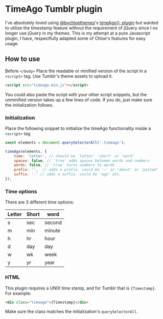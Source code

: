# TimeAgo Tumblr plugin
I've absolutely loved using [@bychloethemes](https://bychloethemes.tumblr.com)'s  [timeAgo(); plugin](https://bychloethemes.tumblr.com/plugins/timeago) but wanted to utilize the timestamp feature without the requirement of jQuery since I no longer use jQuery in my themes. This is my attempt at a pure Javascript plugin, I have, respectfully adapted some of Chloe's features for easy usage.

## How to use
Before `</body>` Place the readable or minified version of the script in a `<script>` tag. Use Tumblr's theme assets to upload it.

```html
<script src="timeago.min.js"></script>
```
You could also paste the script with your other script snippets, but the unminified version takes up a few lines of code. If you do, just make sure the initialization follows.

### Initialization
Place the following snippet to initialize the timeAgo functionality inside a  `<script>` tag

```Javascript
const elements = document.querySelectorAll('.timeago');

timeAgo(elements, {
    time: 'letter', // should be 'letter' 'short' or 'word'
    spaces: false, // 'true' adds spaces between words and numbers
    words: false, // 'true' turns numbers to words
    prefix: '',  // adds a prefix. could be '~' or 'about' or 'posted' etc.
    suffix: '.' // adds a suffix. could be 'ago' etc.
});
```

### Time options
There are 3 different time options:

| Letter | Short | word |
| ------ | -----| -----
|s       | sec | second |
|m       | min | minute |
|h       | hr  | hour   |
|d       | day | day    |
|w       | wk  | week   |
|y       | yr  | year   |

### HTML
This plugin requires a UNIX time stamp, and for Tumblr that is `{Timestamp}`. For example:
```html
<div class="timeago">{Timestamp}</div>
```
Make sure the class matches the initialization's `querySelectorAll`.

